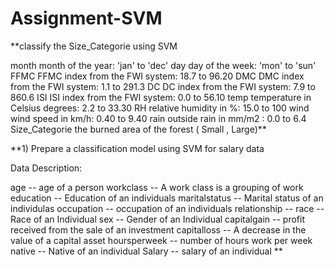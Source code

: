 # Assignment-SVM

**classify the Size_Categorie using SVM

month month of the year: 'jan' to 'dec' day day of the week: 'mon' to 'sun' FFMC FFMC index from the FWI system: 18.7 to 96.20 DMC DMC index from the FWI system: 1.1 to 291.3 DC DC index from the FWI system: 7.9 to 860.6 ISI ISI index from the FWI system: 0.0 to 56.10 temp temperature in Celsius degrees: 2.2 to 33.30 RH relative humidity in %: 15.0 to 100 wind wind speed in km/h: 0.40 to 9.40 rain outside rain in mm/m2 : 0.0 to 6.4 Size_Categorie the burned area of the forest ( Small , Large)**

**1) Prepare a classification model using SVM for salary data

Data Description:

age -- age of a person workclass -- A work class is a grouping of work education -- Education of an individuals maritalstatus -- Marital status of an individulas occupation -- occupation of an individuals relationship -- race -- Race of an Individual sex -- Gender of an Individual capitalgain -- profit received from the sale of an investment capitalloss -- A decrease in the value of a capital asset hoursperweek -- number of hours work per week native -- Native of an individual Salary -- salary of an individual **
